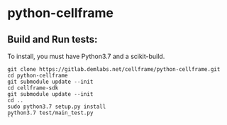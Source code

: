 # python-cellframe

## Build and Run tests:
To install, you must have Python3.7 and a scikit-build.
```
git clone https://gitlab.demlabs.net/cellframe/python-cellframe.git
cd python-cellframe
git submodule update --init 
cd cellframe-sdk
git submodule update --init
cd ..
sudo python3.7 setup.py install
python3.7 test/main_test.py
``

